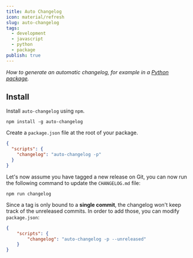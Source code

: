 ```yaml
---
title: Auto Changelog
icon: material/refresh
slug: auto-changelog
tags:
  - development
  - javascript
  - python
  - package
publish: true
---
```


_How to generate an automatic changelog, for example in a [Python package](../Python/Distribute%20Package%20to%20PyPi.md)._

## Install

Install `auto-changelog` using `npm`.

``` shell
npm install -g auto-changelog
```

Create  a `package.json` file at the root of your package.

``` json title="package.json"
{
  "scripts": {
    "changelog": "auto-changelog -p"
  }
}
```

Let's now assume you have tagged a new release on Git, you can now run the following command to update the `CHANGELOG.md` file:

``` shell
npm run changelog
```

Since a tag is only bound to a **single commit**, the changelog won't keep track of the unreleased commits. In order to add those, you can modify `package.json`:

``` json title="package.json"
{
    "scripts": {
        "changelog": "auto-changelog -p --unreleased"
    }
}
```
